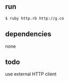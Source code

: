 ## run
```sh
$ ruby http.rb http://g.co
```

## dependencies
none

## todo
use external HTTP client
